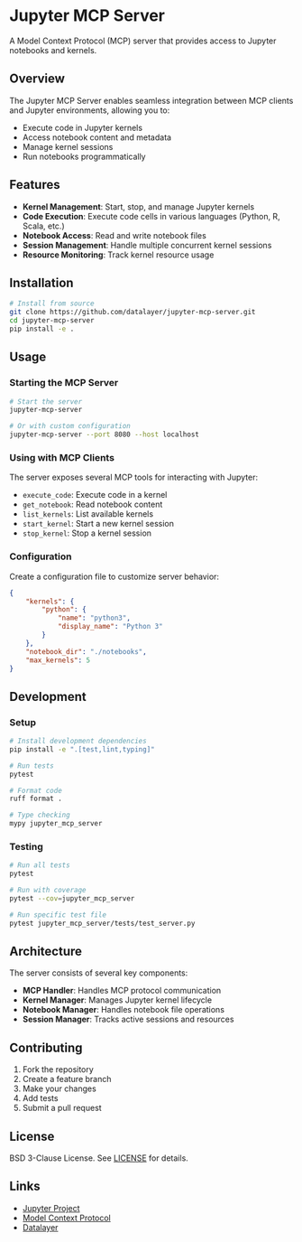 # Jupyter MCP Server

A Model Context Protocol (MCP) server that provides access to Jupyter notebooks and kernels.

## Overview

The Jupyter MCP Server enables seamless integration between MCP clients and Jupyter environments, allowing you to:

- Execute code in Jupyter kernels
- Access notebook content and metadata
- Manage kernel sessions
- Run notebooks programmatically

## Features

- **Kernel Management**: Start, stop, and manage Jupyter kernels
- **Code Execution**: Execute code cells in various languages (Python, R, Scala, etc.)
- **Notebook Access**: Read and write notebook files
- **Session Management**: Handle multiple concurrent kernel sessions
- **Resource Monitoring**: Track kernel resource usage

## Installation

```bash
# Install from source
git clone https://github.com/datalayer/jupyter-mcp-server.git
cd jupyter-mcp-server
pip install -e .
```

## Usage

### Starting the MCP Server

```bash
# Start the server
jupyter-mcp-server

# Or with custom configuration
jupyter-mcp-server --port 8080 --host localhost
```

### Using with MCP Clients

The server exposes several MCP tools for interacting with Jupyter:

- `execute_code`: Execute code in a kernel
- `get_notebook`: Read notebook content
- `list_kernels`: List available kernels
- `start_kernel`: Start a new kernel session
- `stop_kernel`: Stop a kernel session

### Configuration

Create a configuration file to customize server behavior:

```json
{
    "kernels": {
        "python": {
            "name": "python3",
            "display_name": "Python 3"
        }
    },
    "notebook_dir": "./notebooks",
    "max_kernels": 5
}
```

## Development

### Setup

```bash
# Install development dependencies
pip install -e ".[test,lint,typing]"

# Run tests
pytest

# Format code
ruff format .

# Type checking
mypy jupyter_mcp_server
```

### Testing

```bash
# Run all tests
pytest

# Run with coverage
pytest --cov=jupyter_mcp_server

# Run specific test file
pytest jupyter_mcp_server/tests/test_server.py
```

## Architecture

The server consists of several key components:

- **MCP Handler**: Handles MCP protocol communication
- **Kernel Manager**: Manages Jupyter kernel lifecycle
- **Notebook Manager**: Handles notebook file operations
- **Session Manager**: Tracks active sessions and resources

## Contributing

1. Fork the repository
2. Create a feature branch
3. Make your changes
4. Add tests
5. Submit a pull request

## License

BSD 3-Clause License. See [LICENSE](LICENSE) for details.

## Links

- [Jupyter Project](https://jupyter.org/)
- [Model Context Protocol](https://modelcontextprotocol.io/)
- [Datalayer](https://datalayer.io/)